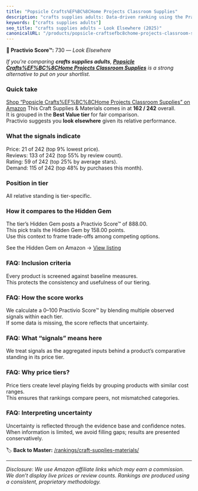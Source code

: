 ```yaml
---
title: "Popsicle Crafts%EF%BC%8CHome Projects Classroom Supplies"
description: "crafts supplies adults: Data-driven ranking using the Practivio Score™. Positioned by quality, value, demand, findability, momentum."
keywords: ["crafts supplies adults"]
seo_title: "crafts supplies adults — Look Elsewhere (2025)"
canonicalURL: "/products/popsicle-craftsefbc8chome-projects-classroom-supplies-B092CN4ZM9/"
---
```


**🚫 Practivio Score™:** 730 — _Look Elsewhere_


*If you're comparing **crafts supplies adults**, **[Popsicle Crafts%EF%BC%8CHome Projects Classroom Supplies](https://www.amazon.com/dp/B092CN4ZM9?tag=practivio-20)** is a strong alternative to put on your shortlist.*
### Quick take
[Shop “Popsicle Crafts%EF%BC%8CHome Projects Classroom Supplies” on Amazon](https://www.amazon.com/dp/B092CN4ZM9?tag=practivio-20)
This Craft Supplies & Materials comes in at **162 / 242** overall.  
It is grouped in the **Best Value tier** for fair comparison.  
Practivio suggests you **look elsewhere** given its relative performance.

### What the signals indicate
Price: 21 of 242 (top 9% lowest price).  
Reviews: 133 of 242 (top 55% by review count).  
Rating: 59 of 242 (top 25% by average stars).  
Demand: 115 of 242 (top 48% by purchases this month).

### Position in tier
All relative standing is tier-specific.

### How it compares to the Hidden Gem
The tier’s Hidden Gem posts a Practivio Score™ of 888.00.  
This pick trails the Hidden Gem by 158.00 points.  
Use this context to frame trade-offs among competing options.  

See the Hidden Gem on Amazon → [View listing](https://www.amazon.com/dp/B00178QQJ8?tag=practivio-20)

### FAQ: Inclusion criteria
Every product is screened against baseline measures.  
This protects the consistency and usefulness of our tiering.

### FAQ: How the score works
We calculate a 0–100 Practivio Score™ by blending multiple observed signals within each tier.  
If some data is missing, the score reflects that uncertainty.

### FAQ: What “signals” means here
We treat signals as the aggregated inputs behind a product’s comparative standing in its price tier.

### FAQ: Why price tiers?
Price tiers create level playing fields by grouping products with similar cost ranges.  
This ensures that rankings compare peers, not mismatched categories.

### FAQ: Interpreting uncertainty
Uncertainty is reflected through the evidence base and confidence notes.  
When information is limited, we avoid filling gaps; results are presented conservatively.


🏷️ **Back to Master:** [/rankings/craft-supplies-materials/](/rankings/craft-supplies-materials/)

---
_Disclosure: We use Amazon affiliate links which may earn a commission. We don’t display live prices or review counts. Rankings are produced using a consistent, proprietary methodology._
